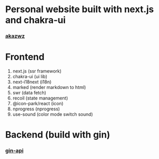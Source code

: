 # Personal website built with next.js and chakra-ui

### [akazwz](https://akazwz.com)

# Frontend
1. next.js (ssr framework)
2. chakra-ui (ui lib)
3. next-i18next (i18n)
4. marked (render markdown to html)
5. swr (data fetch)
6. recoil (state management)
7. @icon-park/react (icon)
8. nprogress (nprogress)
9. use-sound (color mode switch sound)

# Backend (build with gin)

### [gin-api](https://api.onio.cc)
